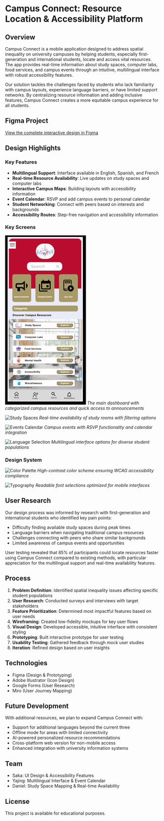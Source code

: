 # Campus Connect: Resource Location & Accessibility Platform

## Overview
Campus Connect is a mobile application designed to address spatial inequality on university campuses by helping students, especially first-generation and international students, locate and access vital resources. The app provides real-time information about study spaces, computer labs, food services, and campus events through an intuitive, multilingual interface with robust accessibility features.

Our solution tackles the challenges faced by students who lack familiarity with campus layouts, experience language barriers, or have limited support networks. By centralizing resource information and adding inclusive features, Campus Connect creates a more equitable campus experience for all students.

## Figma Project
[View the complete interactive design in Figma](https://www.figma.com/file/your-figma-link)

## Design Highlights

### Key Features
- **Multilingual Support**: Interface available in English, Spanish, and French
- **Real-time Resource Availability**: Live updates on study spaces and computer labs
- **Interactive Campus Maps**: Building layouts with accessibility information
- **Event Calendar**: RSVP and add campus events to personal calendar
- **Student Networking**: Connect with peers based on interests and backgrounds
- **Accessibility Routes**: Step-free navigation and accessibility information

### Key Screens
![Home Screen](screenshots/home-screen.png)
*The main dashboard with categorized campus resources and quick access to announcements*

![Study Spaces](screenshots/study-spaces.png)
*Real-time availability of study rooms with filtering options*

![Events Calendar](screenshots/events-calendar.png)
*Campus events with RSVP functionality and calendar integration*

![Language Selection](screenshots/language-selection.png)
*Multilingual interface options for diverse student populations*

### Design System
![Color Palette](screenshots/color-palette.png)
*High-contrast color scheme ensuring WCAG accessibility compliance*

![Typography](screenshots/typography.png)
*Readable font selections optimized for mobile interfaces*

## User Research
Our design process was informed by research with first-generation and international students who identified key pain points:
- Difficulty finding available study spaces during peak times
- Language barriers when navigating traditional campus resources
- Challenges connecting with peers who share similar backgrounds
- Limited awareness of campus events and opportunities

User testing revealed that 85% of participants could locate resources faster using Campus Connect compared to existing methods, with particular appreciation for the multilingual support and real-time availability features.

## Process
1. **Problem Definition**: Identified spatial inequality issues affecting specific student populations
2. **User Research**: Conducted surveys and interviews with target stakeholders
3. **Feature Prioritization**: Determined most impactful features based on user needs
4. **Wireframing**: Created low-fidelity mockups for key user flows
5. **Visual Design**: Developed accessible, intuitive interface with consistent styling
6. **Prototyping**: Built interactive prototype for user testing
7. **Usability Testing**: Gathered feedback through mock user studies
8. **Iteration**: Refined design based on user insights

## Technologies
- Figma (Design & Prototyping)
- Adobe Illustrator (Icon Design)
- Google Forms (User Research)
- Miro (User Journey Mapping)

## Future Development
With additional resources, we plan to expand Campus Connect with:
- Support for additional languages beyond the current three
- Offline mode for areas with limited connectivity
- AI-powered personalized resource recommendations
- Cross-platform web version for non-mobile access
- Enhanced integration with university information systems

## Team
- Saka: UI Design & Accessibility Features
- Yajing: Multilingual Interface & Event Calendar
- Daniel: Study Space Mapping & Real-time Availability

## License
This project is available for educational purposes.
